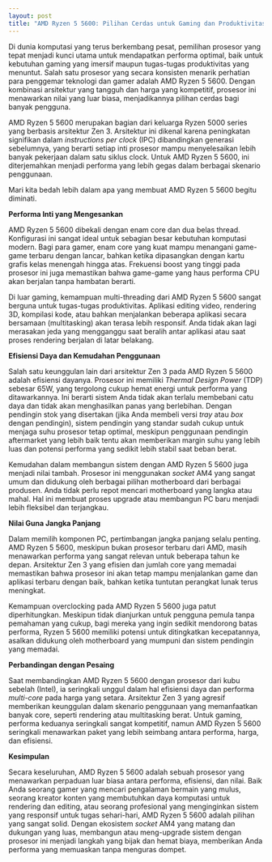 ```yaml
---
layout: post
title: "AMD Ryzen 5 5600: Pilihan Cerdas untuk Gaming dan Produktivitas"
---
```


Di dunia komputasi yang terus berkembang pesat, pemilihan prosesor yang tepat menjadi kunci utama untuk mendapatkan performa optimal, baik untuk kebutuhan gaming yang imersif maupun tugas-tugas produktivitas yang menuntut. Salah satu prosesor yang secara konsisten menarik perhatian para penggemar teknologi dan gamer adalah AMD Ryzen 5 5600. Dengan kombinasi arsitektur yang tangguh dan harga yang kompetitif, prosesor ini menawarkan nilai yang luar biasa, menjadikannya pilihan cerdas bagi banyak pengguna.

AMD Ryzen 5 5600 merupakan bagian dari keluarga Ryzen 5000 series yang berbasis arsitektur Zen 3. Arsitektur ini dikenal karena peningkatan signifikan dalam *instructions per clock* (IPC) dibandingkan generasi sebelumnya, yang berarti setiap inti prosesor mampu menyelesaikan lebih banyak pekerjaan dalam satu siklus clock. Untuk AMD Ryzen 5 5600, ini diterjemahkan menjadi performa yang lebih gegas dalam berbagai skenario penggunaan.

Mari kita bedah lebih dalam apa yang membuat AMD Ryzen 5 5600 begitu diminati.

**Performa Inti yang Mengesankan**

AMD Ryzen 5 5600 dibekali dengan enam core dan dua belas thread. Konfigurasi ini sangat ideal untuk sebagian besar kebutuhan komputasi modern. Bagi para gamer, enam core yang kuat mampu menangani game-game terbaru dengan lancar, bahkan ketika dipasangkan dengan kartu grafis kelas menengah hingga atas. Frekuensi boost yang tinggi pada prosesor ini juga memastikan bahwa game-game yang haus performa CPU akan berjalan tanpa hambatan berarti.

Di luar gaming, kemampuan multi-threading dari AMD Ryzen 5 5600 sangat berguna untuk tugas-tugas produktivitas. Aplikasi editing video, rendering 3D, kompilasi kode, atau bahkan menjalankan beberapa aplikasi secara bersamaan (multitasking) akan terasa lebih responsif. Anda tidak akan lagi merasakan jeda yang mengganggu saat beralih antar aplikasi atau saat proses rendering berjalan di latar belakang.

**Efisiensi Daya dan Kemudahan Penggunaan**

Salah satu keunggulan lain dari arsitektur Zen 3 pada AMD Ryzen 5 5600 adalah efisiensi dayanya. Prosesor ini memiliki *Thermal Design Power* (TDP) sebesar 65W, yang tergolong cukup hemat energi untuk performa yang ditawarkannya. Ini berarti sistem Anda tidak akan terlalu membebani catu daya dan tidak akan menghasilkan panas yang berlebihan. Dengan pendingin stok yang disertakan (jika Anda membeli versi *tray* atau *box* dengan pendingin), sistem pendingin yang standar sudah cukup untuk menjaga suhu prosesor tetap optimal, meskipun penggunaan pendingin aftermarket yang lebih baik tentu akan memberikan margin suhu yang lebih luas dan potensi performa yang sedikit lebih stabil saat beban berat.

Kemudahan dalam membangun sistem dengan AMD Ryzen 5 5600 juga menjadi nilai tambah. Prosesor ini menggunakan *socket* AM4 yang sangat umum dan didukung oleh berbagai pilihan motherboard dari berbagai produsen. Anda tidak perlu repot mencari motherboard yang langka atau mahal. Hal ini membuat proses upgrade atau membangun PC baru menjadi lebih fleksibel dan terjangkau.

**Nilai Guna Jangka Panjang**

Dalam memilih komponen PC, pertimbangan jangka panjang selalu penting. AMD Ryzen 5 5600, meskipun bukan prosesor terbaru dari AMD, masih menawarkan performa yang sangat relevan untuk beberapa tahun ke depan. Arsitektur Zen 3 yang efisien dan jumlah core yang memadai memastikan bahwa prosesor ini akan tetap mampu menjalankan game dan aplikasi terbaru dengan baik, bahkan ketika tuntutan perangkat lunak terus meningkat.

Kemampuan overclocking pada AMD Ryzen 5 5600 juga patut diperhitungkan. Meskipun tidak dianjurkan untuk pengguna pemula tanpa pemahaman yang cukup, bagi mereka yang ingin sedikit mendorong batas performa, Ryzen 5 5600 memiliki potensi untuk ditingkatkan kecepatannya, asalkan didukung oleh motherboard yang mumpuni dan sistem pendingin yang memadai.

**Perbandingan dengan Pesaing**

Saat membandingkan AMD Ryzen 5 5600 dengan prosesor dari kubu sebelah (Intel), ia seringkali unggul dalam hal efisiensi daya dan performa *multi-core* pada harga yang setara. Arsitektur Zen 3 yang agresif memberikan keunggulan dalam skenario penggunaan yang memanfaatkan banyak core, seperti rendering atau multitasking berat. Untuk gaming, performa keduanya seringkali sangat kompetitif, namun AMD Ryzen 5 5600 seringkali menawarkan paket yang lebih seimbang antara performa, harga, dan efisiensi.

**Kesimpulan**

Secara keseluruhan, AMD Ryzen 5 5600 adalah sebuah prosesor yang menawarkan perpaduan luar biasa antara performa, efisiensi, dan nilai. Baik Anda seorang gamer yang mencari pengalaman bermain yang mulus, seorang kreator konten yang membutuhkan daya komputasi untuk rendering dan editing, atau seorang profesional yang menginginkan sistem yang responsif untuk tugas sehari-hari, AMD Ryzen 5 5600 adalah pilihan yang sangat solid. Dengan ekosistem *socket* AM4 yang matang dan dukungan yang luas, membangun atau meng-upgrade sistem dengan prosesor ini menjadi langkah yang bijak dan hemat biaya, memberikan Anda performa yang memuaskan tanpa menguras dompet.
